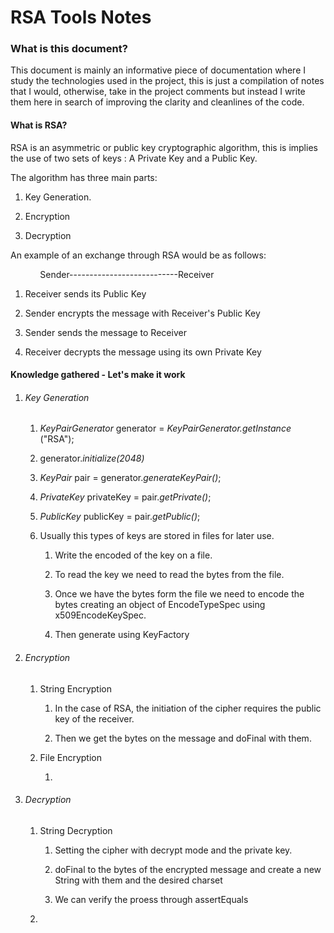 # RSA Tools Notes

### What is this document?

This document is mainly an informative piece of documentation where I study the technologies used in the project, this is just a compilation of notes that I would, otherwise, take in the project comments but instead I write them here in search of improving the clarity and cleanlines of the code.

#### What is RSA?

RSA is an asymmetric  or public key cryptographic algorithm, this is implies the use  of two sets of keys : A Private Key and a Public Key.

The algorithm has three main parts:

1. Key Generation.

2. Encryption

3. Decryption

An example of an exchange through RSA would be as follows:

            Sender---------------------------Receiver

1. Receiver sends its Public Key

2. Sender encrypts the message with Receiver's Public Key 

3. Sender sends the message to Receiver

4. Receiver decrypts the message using its own Private Key

#### Knowledge gathered - Let's make it work

1. ###### Key Generation
   
   1. *KeyPairGenerator* generator = *KeyPairGenerator.getInstance* ("RSA");
   
   2. generator.*initialize(2048)*
   
   3. *KeyPair* pair = generator.*generateKeyPair()*;
   
   4. *PrivateKey*  privateKey = pair.*getPrivate()*;
   
   5. *PublicKey* publicKey = pair.*getPublic()*;
   
   6. Usually this types of keys are stored in files for later use.
      
      1. Write the encoded of the key on a file.
      
      2. To read the key we need to read the bytes from the file.
      
      3. Once we have the bytes form the file we need to encode the bytes creating an object of EncodeTypeSpec using x509EncodeKeySpec.
      
      4. Then generate using KeyFactory 

2. ###### Encryption
   
   1. String Encryption
      
      1. In the case of RSA, the initiation of the cipher requires the public key of the receiver.
      
      2. Then we get the bytes on the message and doFinal with them.
   
   2. File Encryption
      
      1. 

3. ###### Decryption
   
   1. String Decryption
      
      1. Setting the cipher with decrypt mode and the private key.
      
      2. doFinal to the bytes of the encrypted message and create a new String with them and the desired charset
      
      3. We can verify the proess through assertEquals
   
   2. 
